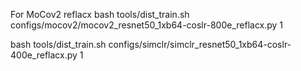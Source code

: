 For MoCov2 reflacx
bash tools/dist_train.sh configs/mocov2/mocov2_resnet50_1xb64-coslr-800e_reflacx.py 1

bash tools/dist_train.sh configs/simclr/simclr_resnet50_1xb64-coslr-400e_reflacx.py 1
